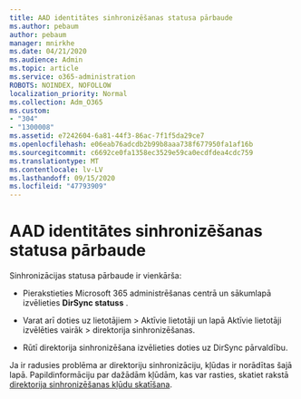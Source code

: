 ```yaml
---
title: AAD identitātes sinhronizēšanas statusa pārbaude
ms.author: pebaum
author: pebaum
manager: mnirkhe
ms.date: 04/21/2020
ms.audience: Admin
ms.topic: article
ms.service: o365-administration
ROBOTS: NOINDEX, NOFOLLOW
localization_priority: Normal
ms.collection: Adm_O365
ms.custom:
- "304"
- "1300008"
ms.assetid: e7242604-6a81-44f3-86ac-7f1f5da29ce7
ms.openlocfilehash: e06eab76adcdb2b99b8aaa738f677950fa1af16b
ms.sourcegitcommit: c6692ce0fa1358ec3529e59ca0ecdfdea4cdc759
ms.translationtype: MT
ms.contentlocale: lv-LV
ms.lasthandoff: 09/15/2020
ms.locfileid: "47793909"
---
```

# <a name="check-aad-identity-sync-status"></a>AAD identitātes sinhronizēšanas statusa pārbaude

Sinhronizācijas statusa pārbaude ir vienkārša:
  
- Pierakstieties Microsoft 365 administrēšanas centrā un sākumlapā izvēlieties **DirSync statuss** .

- Varat arī doties uz lietotājiem \> Aktīvie lietotāji un lapā Aktīvie lietotāji izvēlēties vairāk \> direktorija sinhronizēšanas.

- Rūtī direktorija sinhronizēšana izvēlieties doties uz DirSync pārvaldību.

Ja ir radusies problēma ar direktoriju sinhronizāciju, kļūdas ir norādītas šajā lapā. Papildinformāciju par dažādām kļūdām, kas var rasties, skatiet rakstā [direktorija sinhronizēšanas kļūdu skatīšana](https://docs.microsoft.com//office365/enterprise/identify-directory-synchronization-errors).
  